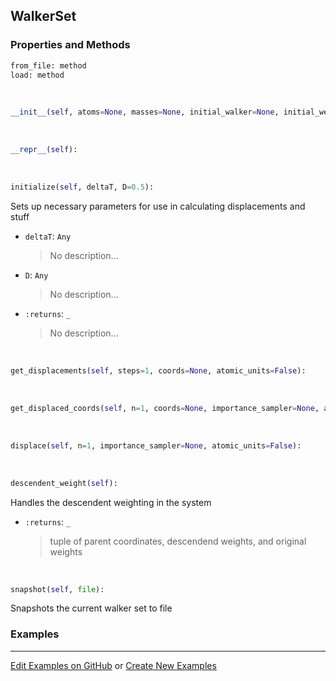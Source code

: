 ## <a id="RynLib.DoMyCode.WalkerSet.WalkerSet">WalkerSet</a>


### Properties and Methods
```python
from_file: method
load: method
```
<a id="RynLib.DoMyCode.WalkerSet.WalkerSet.__init__">&nbsp;</a>
```python
__init__(self, atoms=None, masses=None, initial_walker=None, initial_weights=1.0, num_walkers=None, mpi_manager=None, walkers_per_core=None): 
```

<a id="RynLib.DoMyCode.WalkerSet.WalkerSet.__repr__">&nbsp;</a>
```python
__repr__(self): 
```

<a id="RynLib.DoMyCode.WalkerSet.WalkerSet.initialize">&nbsp;</a>
```python
initialize(self, deltaT, D=0.5): 
```
Sets up necessary parameters for use in calculating displacements and stuff
- `deltaT`: `Any`
    >No description...
- `D`: `Any`
    >No description...
- `:returns`: `_`
    >No description...

<a id="RynLib.DoMyCode.WalkerSet.WalkerSet.get_displacements">&nbsp;</a>
```python
get_displacements(self, steps=1, coords=None, atomic_units=False): 
```

<a id="RynLib.DoMyCode.WalkerSet.WalkerSet.get_displaced_coords">&nbsp;</a>
```python
get_displaced_coords(self, n=1, coords=None, importance_sampler=None, atomic_units=False): 
```

<a id="RynLib.DoMyCode.WalkerSet.WalkerSet.displace">&nbsp;</a>
```python
displace(self, n=1, importance_sampler=None, atomic_units=False): 
```

<a id="RynLib.DoMyCode.WalkerSet.WalkerSet.descendent_weight">&nbsp;</a>
```python
descendent_weight(self): 
```
Handles the descendent weighting in the system
- `:returns`: `_`
    >tuple of parent coordinates, descendend weights, and original weights

<a id="RynLib.DoMyCode.WalkerSet.WalkerSet.snapshot">&nbsp;</a>
```python
snapshot(self, file): 
```
Snapshots the current walker set to file

### Examples


___

[Edit Examples on GitHub](https://github.com/McCoyGroup/References/edit/gh-pages/Documentation/examples/RynLib/DoMyCode/WalkerSet/WalkerSet.md) or 
[Create New Examples](https://github.com/McCoyGroup/References/new/gh-pages/?filename=Documentation/examples/RynLib/DoMyCode/WalkerSet/WalkerSet.md)